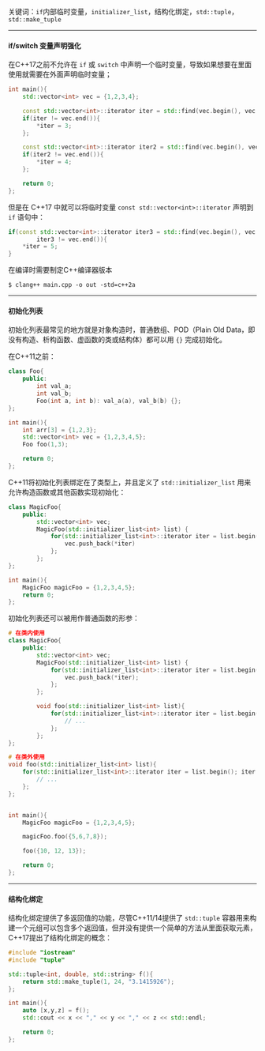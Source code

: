 
关键词：`if`内部临时变量，`initializer_list`，结构化绑定，`std::tuple`，`std::make_tuple`

---
#### if/switch 变量声明强化

在C++17之前不允许在 `if` 或 `switch` 中声明一个临时变量，导致如果想要在里面使用就需要在外面声明临时变量；

```cpp
int main(){
    std::vector<int> vec = {1,2,3,4};

    const std::vector<int>::iterator iter = std::find(vec.begin(), vec.end(), 2);
    if(iter != vec.end()){
        *iter = 3;
    };

    const std::vector<int>::iterator iter2 = std::find(vec.begin(), vec.end(), 3);
    if(iter2 != vec.end()){
        *iter = 4;
    };

    return 0;
};
```

但是在 C++17 中就可以将临时变量 `const std::vector<int>::iterator` 声明到 `if` 语句中：

```cpp
if(const std::vector<int>::iterator iter3 = std::find(vec.begin(), vec.end(), 3); 
		iter3 != vec.end()){
	*iter = 5;
}
```

在编译时需要制定C++编译器版本
```shell
$ clang++ main.cpp -o out -std=c++2a
```

---

#### 初始化列表

初始化列表最常见的地方就是对象构造时，普通数组、POD（Plain Old Data，即没有构造、析构函数、虚函数的类或结构体）都可以用 `{}` 完成初始化。

在C++11之前：
```cpp
class Foo{
    public:
        int val_a;
        int val_b;
        Foo(int a, int b): val_a(a), val_b(b) {};
};

int main(){
    int arr[3] = {1,2,3};
    std::vector<int> vec = {1,2,3,4,5};
    Foo foo(1,3);

    return 0;
};
```

C++11将初始化列表绑定在了类型上，并且定义了 `std::initializer_list` 用来允许构造函数或其他函数实现初始化：

```cpp
class MagicFoo{
    public:
        std::vector<int> vec;
        MagicFoo(std::initializer_list<int> list) {
            for(std::initializer_list<int>::iterator iter = list.begin(); iter != list.end(); ++iter){
                vec.push_back(*iter)
            };
        };
};

int main(){
    MagicFoo magicFoo = {1,2,3,4,5};
    return 0;
};
```

初始化列表还可以被用作普通函数的形参：
```cpp
# 在类内使用
class MagicFoo{
    public:
        std::vector<int> vec;
        MagicFoo(std::initializer_list<int> list) {
            for(std::initializer_list<int>::iterator iter = list.begin(); iter != list.end(); ++iter){
                vec.push_back(*iter);
            };
        };

        void foo(std::initializer_list<int> list){
            for(std::initializer_list<int>::iterator iter = list.begin(); iter != list.end(); ++iter){
                // ...
            };
        };
};

# 在类外使用
void foo(std::initializer_list<int> list){
    for(std::initializer_list<int>::iterator iter = list.begin(); iter != list.end(); ++iter){
        // ...
    };
};


int main(){
    MagicFoo magicFoo = {1,2,3,4,5};

    magicFoo.foo({5,6,7,8});

    foo({10, 12, 13});

    return 0;
};
```

---
#### 结构化绑定

结构化绑定提供了多返回值的功能，尽管C++11/14提供了 `std::tuple` 容器用来构建一个元组可以包含多个返回值，但并没有提供一个简单的方法从里面获取元素，C++17提出了结构化绑定的概念：

```cpp
#include "iostream"
#include "tuple"

std::tuple<int, double, std::string> f(){
    return std::make_tuple(1, 24, "3.1415926");
};

int main(){
    auto [x,y,z] = f();
    std::cout << x << "," << y << "," << z << std::endl;

    return 0;
};
```

